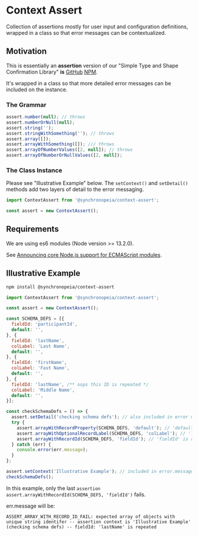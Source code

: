 # Context Assert

Collection of assertions mostly for user input and configuration definitions, wrapped in a class so that error messages can be contextualized.

## Motivation

This is essentially an __assertion__ version of our "Simple Type and Shape Confirmation Library" __is__ [GitHub](https://github.com/synchronopeia/is) [NPM](https://www.npmjs.com/package/@synchronopeia/is).

It's wrapped in a class so that more detailed error messages can be included on the instance.

### The Grammar

```javascript
assert.number(null); // throws
assert.numberOrNull(null);
assert.string('');
assert.stringWithSomething(''); // throws
assert.array([]);
assert.arrayWithSomething([]); /// throws
assert.arrayOfNumberValues([2, null]); // throws
assert.arrayOfNumberOrNullValues([2, null]);
```

### The Class Instance

Please see "Illustrative Example" below. The ```setContext()``` and ```setDetail()``` methods add two layers of detail to the error messaging.

```javascript
import ContextAssert from '@synchronopeia/context-assert';

const assert = new ContextAssert();

```

## Requirements

We are using es6 modules (Node version >= 13.2.0).

See [Announcing core Node.js support for ECMAScript modules](https://medium.com/@nodejs/announcing-core-node-js-support-for-ecmascript-modules-c5d6dc29b663).

## Illustrative Example

```bash
npm install @synchronopeia/context-assert
```

```javascript
import ContextAssert from '@synchronopeia/context-assert';

const assert = new ContextAssert();

const SCHEMA_DEFS = [{
  fieldId: 'participantId',
  default: '',
}, {
  fieldId: 'lastName',
  colLabel: 'Last Name',
  default: '',
}, {
  fieldId: 'firstName',
  colLabel: 'Fast Name',
  default: '',
}, {
  fieldId: 'lastName', /** oops this ID is repeated */
  colLabel: 'Middle Name',
  default: '',
}];

const checkSchemaDefs = () => {
  assert.setDetail('checking schema defs'); // also included in error message
  try {
    assert.arrayWithRecordProperty(SCHEMA_DEFS, 'default'); // 'default' is required
    assert.arrayWithOptionalRecordLabel(SCHEMA_DEFS, 'colLabel'); // 'label' is optional but must conform to "Label" requirements
    assert.arrayWithRecordId(SCHEMA_DEFS, 'fieldId'); // 'fieldId' is required and must conform to ID requirements
  } catch (err) {
    console.error(err.message);
  }
};

assert.setContext('Illustrative Example'); // included in error.message
checkSchemaDefs();
```

In this example, only the last ```assertion assert.arrayWithRecordId(SCHEMA_DEFS, 'fieldId')``` fails.

err.message will be:

```ASSERT_ARRAY_WITH_RECORD_ID_FAIL: expected array of objects with unique string identifer -- assertion context is 'Illustrative Example' (checking schema defs) -- fieldId: 'lastName' is repeated```
